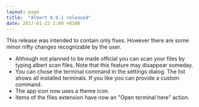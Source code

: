 ```yaml
---
layout: page
title:  "Albert 0.9.1 released"
date: 2017-01-23 1:00 +0100
---
```

This release was intended to contain only fixes.
However there are some minor nifty changes recognizable by the user.
- Although not planned to be made official you can scan your files by typing albert scan files. Note that this feature may disappear someday.
- You can chose the terminal command in the settings dialog. The list shows all installed terminals. If you like you can provide a custom command.
- The app icon now uses a theme icon.
- Items of the files extension have now an "Open terminal here" action.
